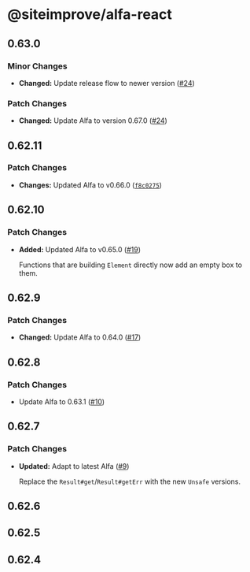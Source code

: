 # @siteimprove/alfa-react

## 0.63.0

### Minor Changes

- **Changed:** Update release flow to newer version ([#24](https://github.com/Siteimprove/alfa-integrations/pull/24))

### Patch Changes

- **Changed:** Update Alfa to version 0.67.0 ([#24](https://github.com/Siteimprove/alfa-integrations/pull/24))

## 0.62.11

### Patch Changes

- **Changes:** Updated Alfa to v0.66.0 ([`f8c0275`](https://github.com/Siteimprove/alfa-integrations/commit/f8c0275d9eadc6e98ad9aa9f2a17bb95b12d4859))

## 0.62.10

### Patch Changes

- **Added:** Updated Alfa to v0.65.0 ([#19](https://github.com/Siteimprove/alfa-integrations/pull/19))

  Functions that are building `Element` directly now add an empty box to them.

## 0.62.9

### Patch Changes

- **Changed:** Update Alfa to 0.64.0 ([#17](https://github.com/Siteimprove/alfa-integrations/pull/17))

## 0.62.8

### Patch Changes

- Update Alfa to 0.63.1 ([#10](https://github.com/Siteimprove/alfa-integrations/pull/10))

## 0.62.7

### Patch Changes

- **Updated:** Adapt to latest Alfa ([#9](https://github.com/Siteimprove/alfa-integrations/pull/9))

  Replace the `Result#get`/`Result#getErr` with the new `Unsafe` versions.

## 0.62.6

## 0.62.5

## 0.62.4
